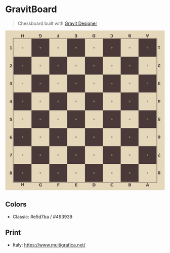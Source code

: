 # GravitBoard

> Chessboard built with [Gravit Designer](https://www.designer.io/)

![GravitBoard](dist/gravitboard-classic.png)

## Colors

- Classic: #e5d7ba / #493939

## Print

- Italy: https://www.multigrafica.net/
